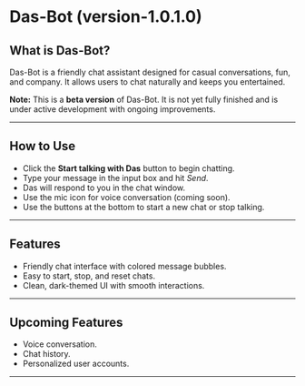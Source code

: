 # Das-Bot (version-1.0.1.0)

## What is Das-Bot?

Das-Bot is a friendly chat assistant designed for casual conversations, fun, and company. It allows users to chat naturally and keeps you entertained.

**Note:** This is a **beta version** of Das-Bot. It is not yet fully finished and is under active development with ongoing improvements.

---

## How to Use

- Click the **Start talking with Das** button to begin chatting.
- Type your message in the input box and hit *Send*.
- Das will respond to you in the chat window.
- Use the mic icon for voice conversation (coming soon).
- Use the buttons at the bottom to start a new chat or stop talking.

---

## Features

- Friendly chat interface with colored message bubbles.
- Easy to start, stop, and reset chats.
- Clean, dark-themed UI with smooth interactions.

---

## Upcoming Features

- Voice conversation.
- Chat history.
- Personalized user accounts.

---
